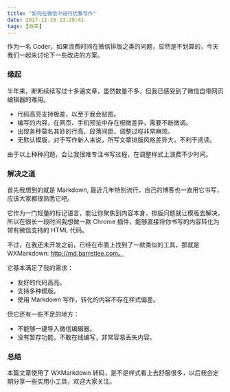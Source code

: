 ```yaml
---
title: "如何在微信中进行优雅写作"
date: 2017-11-10 23:29:41
tags: [效率]
---
```


作为一名 Coder，如果浪费时间在微信排版之类的问题，显然是不划算的，今天我们一起来讨论下一些改进的方案。

### 缘起

半年来，断断续续写过十多遍文章，虽然数量不多，但我已感受到了微信自带网页编辑器的难用。

- 代码高亮支持极差，以至于我会贴图。
- 编写的内容，在网页、手机预览中存在细微差异，需要不断微调。
- 出现各种莫名其妙的行高、段落间距，调整过程非常麻烦。
- 无默认模版，对于写作新人来说，所写文章排版风格差异大，不利于阅读。

由于以上种种问题，会让我很难专注书写过程，在调整样式上浪费不少时间。

### 解决之道

首先我想到的就是 Markdown, 最近几年特别流行，自己的博客也一直用它书写，应该大家都很熟悉它吧。

它作为一门轻量的标记语言，能让你聚焦到内容本身，排版问题就让模版去解决，所以在很长一段时间我想做一款 Chrome 插件，能够直接将你书写的内容转化为带有微信支持的 HTML 代码。

不过，在我还未开发之前，已经在市面上找到了一款类似的工具，那就是 WXMarkdown: http://md.barretlee.com。

它基本满足了我的需求：

- 友好的代码高亮。
- 支持多种模版。
- 使用 Markdown 写作，转化的内容不存在样式偏差。

但它还有一些不足的地方：

- 不能够一键导入微信编辑器。
- 没有暂存功能，不敢在线编写，非常容易丢失内容。

### 总结

本篇文章使用了 WXMarkdown 转码，是不是样式看上去舒服很多，以后我会定期分享一些实用小工具，欢迎大家关注。
